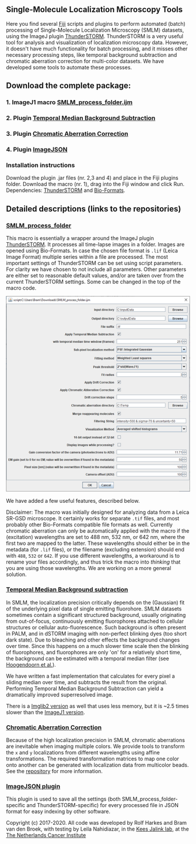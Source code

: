## Single-Molecule Localization Microscopy Tools

Here you find several [Fiji](https://fiji.sc) scripts and plugins to perform automated (batch) processing of Single-Molecule Localization Microscopy (SMLM) datasets, using the ImageJ plugin [ThunderSTORM](https://zitmen.github.io/thunderstorm/).
ThunderSTORM is a very useful tool for analysis and visualization of localization microscopy data. However, it doesn't have much functionality for batch processing, and it misses other necessary processing steps, like temporal background subtraction and chromatic aberration correction for multi-color datasets.
We have developed some tools to automate these processes.

## Download the complete package:
### 1. ImageJ1 macro [SMLM_process_folder.ijm](https://raw.githubusercontent.com/Jalink-lab/SMLM-macro/master/SMLM_process_folder.ijm)
### 2. Plugin [Temporal Median Background Subtraction](https://github.com/Jalink-lab/Temporal-Median-Background-Subtraction/releases/download/v2.2/TemporalMedian-2.2.jar)
### 3. Plugin [Chromatic Aberration Correction](https://github.com/Jalink-lab/Chromatic-Aberration-Correction/releases/download/v1.12/Chromatic-Aberration-Correction-1.12.jar)
### 4. Plugin [ImageJSON](https://github.com/Jalink-lab/ImageJSON/releases/download/v1.0/ImageJSON-1.0.0.jar)

### Installation instructions
Download the plugin .jar files (nr. 2,3 and 4) and place in the Fiji plugins folder. Download the macro (nr. 1), drag into the Fiji window and click Run. Dependencies: [ThunderSTORM](https://zitmen.github.io/thunderstorm/) and [Bio-Formats](https://imagej.net/Bio-Formats).

## Detailed descriptions (links to the repositories)

### [SMLM_process_folder](https://github.com/Jalink-lab/SMLM-macro/)
This macro is essentially a wrapper around the ImageJ plugin [ThunderSTORM](https://zitmen.github.io/thunderstorm/).
It processes all time-lapse images in a folder. Images are opened using Bio-Formats. In case the chosen file format is `.lif` (Leica Image Format) multiple series within a file are processed.
The most important settings of ThunderSTORM can be set using script parameters. For clarity we have chosen to not include all parameters. Other parameters are either set to reasonable default values, and/or are taken over from the current ThunderSTORM settings. Some can be changed in the top of the macro code.

![Parameters dialog](/images/SR_postprocess_dialog_screenshot_small.png)

We have added a few useful features, described below.

Disclaimer: The macro was initially designed for analyzing data from a Leica SR-GSD microscope. It certainly works for separate `.tif` files, and most probably other Bio-Formats compatible file formats as well. Currently chromatic aberration can only be automatically applied with the macro if the (excitation) wavelengths are set to 488 nm, 532 nm, or 642 nm, where the first two are mapped to the latter. These wavelengths should either be in the metadata (for `.lif` files), or the filename (excluding extension) should end with `488`, `532` or `642`. If you use different wavelengths, a workaround is to rename your files accordingly, and thus trick the macro into _thinking_ that you are using those wavelengths. We are working on a more general solution.


### [Temporal Median Background subtraction](https://github.com/Jalink-lab/Temporal-Median-Background-Subtraction)
In SMLM, the localization precision critically depends on the (Gaussian) fit of the underlying pixel data of single emitting fluorohore. SMLM datasets sometimes contain a significant structured background, usually originating from out-of-focus, continuously emitting fluorophores attached to cellular structures or cellular auto-fluorescence. Such background is often present in PALM, and in dSTORM imaging with non-perfect blinking dyes (too short dark state).
Due to bleaching and other effects the background changes over time. Since this happens on a much slower time scale then the blinking of fluorophores, and fluorophores are only 'on' for a relatively short time, the background can be estimated with a temporal median filter (see [Hoogendoorn et al.](https://www.nature.com/articles/srep03854)).

We have written a fast implementation that calculates for every pixel a sliding median over time, and subtracts the result from the original. Performing Temporal Median Background Subtraction can yield a dramatically improved superresolved image.

There is a [Imglib2 version](https://github.com/Jalink-lab/Temporal-Median-Background-Subtraction/releases/tag/v3.2) as well that uses less memory, but it is ~2.5 times slower than the [ImageJ1 version](https://github.com/Jalink-lab/Temporal-Median-Background-Subtraction/releases/tag/v2.2).

### [Chromatic Aberration Correction](https://github.com/Jalink-lab/Chromatic-Aberration-Correction/)
Because of the high localization precision in SMLM, chromatic aberrations are inevitable when imaging multiple colors.
We provide tools to transform the `x` and `y` localizations from different wavelengths using affine transformations. The required transformation matrices to map one color onto another can be generated with localization data from multicolor beads. See the [repository](https://github.com/Jalink-lab/Chromatic-Aberration-Correction/) for more information.


### [ImageJSON plugin](https://github.com/Jalink-lab/ImageJSON)
This plugin is used to save all the settings (both SMLM_process_folder-specific and ThunderSTORM-specific) for every processed file in JSON format for easy indexing by other software.

Copyright (c) 2017-2020. All code was developed by Rolf Harkes and Bram van den Broek, with testing by Leila Nahidiazar, in the [Kees Jalink lab](https://jalinklab.nl), at the [The Netherlands Cancer Institute](https://nki.nl)

